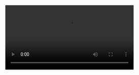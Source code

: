 <video id="video-block" width="80%" controls>
  <source src="https://github.com/zoff99/rC3_2020/releases/download/rc3_talk/An_Introduction_to_Tox_22852.mp4" type="video/mp4">
</video>
